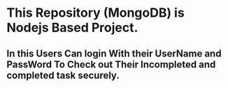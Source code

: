 # This Repository (MongoDB) is Nodejs Based Project. 
## In this Users Can login With their UserName and PassWord To Check out Their Incompleted and completed task securely.
